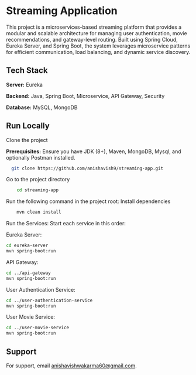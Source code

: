 
# Streaming Application

This project is a microservices-based streaming platform that provides a modular and scalable architecture for managing user authentication, movie recommendations, and gateway-level routing. Built using Spring Cloud, Eureka Server, and Spring Boot, the system leverages microservice patterns for efficient communication, load balancing, and dynamic service discovery.

## Tech Stack

**Server:** Eureka

**Backend:** Java, Spring Boot, Microservice, API Gateway, Security

**Database:** MySQL, MongoDB
## Run Locally

Clone the project

**Prerequisites:**
Ensure you have JDK (8+), Maven, MongoDB, Mysql, and optionally Postman installed.

```bash
  git clone https://github.com/anishavish9/streaming-app.git
```

Go to the project directory

```bash
    cd streaming-app
```

Run the following command in the project root:
Install dependencies

```bash
    mvn clean install
```

Run the Services:
Start each service in this order:

Eureka Server:
```bash
cd eureka-server
mvn spring-boot:run
```

API Gateway:
```bash
cd ../api-gateway
mvn spring-boot:run
```

User Authentication Service:
```bash
cd ../user-authentication-service
mvn spring-boot:run
```

User Movie Service:
```bash
cd ../user-movie-service
mvn spring-boot:run
```
## Support

For support, email anishavishwakarma60@gmail.com.

